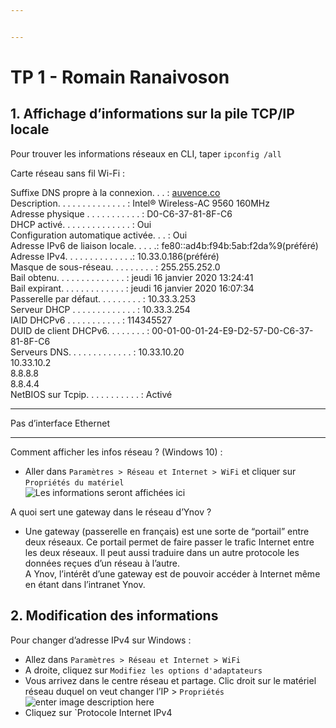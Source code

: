 ```yaml
---


---
```


<h1 id="tp-1---romain-ranaivoson"><strong>TP 1</strong> - Romain Ranaivoson</h1>
<h2 id="affichage-dinformations-sur-la-pile-tcpip-locale">1. Affichage d’informations sur la pile TCP/IP locale</h2>
<p>Pour trouver les informations réseaux en CLI, taper <code>ipconfig /all</code></p>
<p>Carte réseau sans fil Wi-Fi :</p>
<p>Suffixe DNS propre à la connexion. . . : <a href="http://auvence.co">auvence.co</a><br>
Description. . . . . . . . . . . . . . : Intel® Wireless-AC 9560 160MHz<br>
Adresse physique . . . . . . . . . . . : D0-C6-37-81-8F-C6<br>
DHCP activé. . . . . . . . . . . . . . : Oui<br>
Configuration automatique activée. . . : Oui<br>
Adresse IPv6 de liaison locale. . . . .: fe80::ad4b:f94b:5ab:f2da%9(préféré)<br>
Adresse IPv4. . . . . . . . . . . . . .: 10.33.0.186(préféré)<br>
Masque de sous-réseau. . . . . . . . . : 255.255.252.0<br>
Bail obtenu. . . . . . . . . . . . . . : jeudi 16 janvier 2020 13:24:41<br>
Bail expirant. . . . . . . . . . . . . : jeudi 16 janvier 2020 16:07:34<br>
Passerelle par défaut. . . . . . . . . : 10.33.3.253<br>
Serveur DHCP . . . . . . . . . . . . . : 10.33.3.254<br>
IAID DHCPv6 . . . . . . . . . . . : 114345527<br>
DUID de client DHCPv6. . . . . . . . : 00-01-00-01-24-E9-D2-57-D0-C6-37-81-8F-C6<br>
Serveurs DNS. . .  . . . . . . . . . . : 10.33.10.20<br>
10.33.10.2<br>
8.8.8.8<br>
8.8.4.4<br>
NetBIOS sur Tcpip. . . . . . . . . . . : Activé</p>
<hr>
<p>Pas d’interface Ethernet</p>
<hr>
<p>Comment afficher les infos réseau ? (Windows 10) :</p>
<ul>
<li>Aller dans <code>Paramètres &gt; Réseau et Internet &gt; WiFi</code> et cliquer sur <code>Propriétés du matériel</code><br>
<img src="https://i.imgur.com/aOaHLtr.png" alt="Les informations seront affichées ici"></li>
</ul>
<p>A quoi sert une gateway dans le réseau d’Ynov ?</p>
<ul>
<li>Une gateway (passerelle en français) est une sorte de “portail” entre deux réseaux. Ce portail permet de faire passer le trafic Internet entre les deux réseaux.  Il peut aussi traduire dans un autre protocole les données reçues d’un réseau à l’autre.<br>
A Ynov, l’intérêt d’une gateway est de pouvoir accéder à Internet même en étant dans l’intranet Ynov.</li>
</ul>
<h2 id="modification-des-informations">2. Modification des informations</h2>
<p>Pour changer d’adresse IPv4 sur Windows :</p>
<ul>
<li>Allez dans <code>Paramètres &gt; Réseau et Internet &gt; WiFi</code></li>
<li>A droite, cliquez sur <code>Modifiez les options d'adaptateurs</code></li>
<li>Vous arrivez dans le centre réseau et partage. Clic droit sur le matériel réseau duquel on veut changer l’IP &gt; <code>Propriétés</code><br>
<img src="https://i.imgur.com/d40knqi.png" alt="enter image description here"></li>
<li>Cliquez sur `Protocole Internet IPv4</li>
</ul>

